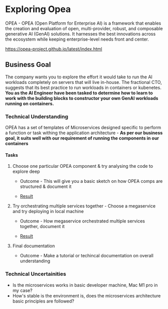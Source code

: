 # Exploring Opea

OPEA - OPEA (Open Platform for Enterprise AI) is a framework that enables the creation and evaluation of open, multi-provider, robust, and composable generative AI (GenAI) solutions. It harnesses the best innovations across the ecosystem while keeping enterprise-level needs front and center.

https://opea-project.github.io/latest/index.html

## Business Goal
The company wants you to explore the effort it would take to run the AI workloads completely on servers that will live in-house. The fractional CTO, suggests that its best practice to run workloads in containers or kubenetes. **You as the AI Engineer have been tasked to determine how to learn to work with the building blocks to constructor your own GenAI workloads running on containers.**

### Technical Understanding 

 OPEA has a set of templates of Microservices designed specific to perform a function or task withing the application architecture - **As per our business goal, it suits well with our requirement of running the components in our containers**

#### Tasks 

1.  Choose one particular OPEA component & try analysing the code to explore deep

    - Outcome - This will give you a basic sketch on how OPEA comps are structured & document it

    - [Result](task-1/readme.md)

2. Try orchestrating multiple services together - Choose a megaservice and try deploying in local machine

    - Outcome - How megaservice orchestrated multiple services together, document it

    - [Result](task-2/readme.md)

3. Final documentation

    - Outcome - Make a tutorial or  techincal documentation on overall understanding


### Technical Uncertainities 

- Is the microservices works in basic developer machine, Mac M1 pro in my case?
- How's stable is the environment is, does the microservices architecture basic principles are followed?


